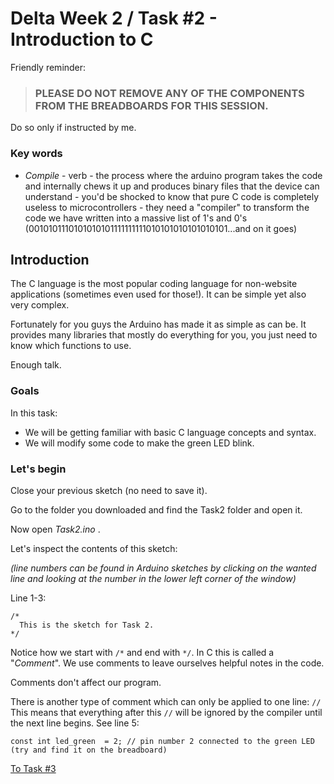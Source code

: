 # Delta Week 2 / Task #2 - Introduction to C

Friendly reminder:

> ### **PLEASE DO NOT REMOVE ANY OF THE COMPONENTS FROM THE BREADBOARDS FOR THIS SESSION**.
Do so only if instructed by me.

### Key words 
 - *Compile* - verb - the process where the arduino program takes the code and internally chews it up and produces binary files that the device can understand - you'd be shocked to know that pure C code is completely useless to microcontrollers - they need a "compiler" to transform the code we have written into a massive list of 1's and 0's (0010101110101010101111111111010101010101010101...and on it goes)

## Introduction 
The C language is the most popular coding language for non-website applications (sometimes even used for those!). It can be simple yet also very complex.

Fortunately for you guys the Arduino has made it as simple as can be. It provides many libraries that mostly do everything for you, you just need to know which functions to use.

Enough talk.

### Goals
In this task:
  - We will be getting familiar with basic C language concepts and syntax.
  - We will modify some code to make the green LED blink.

    
### Let's begin
Close your previous sketch (no need to save it).

Go to the folder you downloaded and find the Task2 folder and open it.

Now open *Task2.ino* .
 
Let's inspect the contents of this sketch:

*(line numbers can be found in Arduino sketches by clicking on the wanted line and looking at the number in the lower left corner of the window)*

Line 1-3: 
```
/*
  This is the sketch for Task 2.
*/
 ```
 
 Notice how we start with `/*` and end with `*/`. In C this is called a "*Comment*". We use comments to leave ourselves helpful notes in the code. 
 
 Comments don't affect our program.
 
 There is another type of comment which can only be applied to one line: `//` This means that everything after this `//` will be ignored by the compiler until the next line begins. See line 5: 
 
 `const int led_green  = 2; // pin number 2 connected to the green LED (try and find it on the breadboard)`
 
 
 [To Task #3](https://github.com/dant14/Delta-sessions/tree/main/Week2/Task2)
